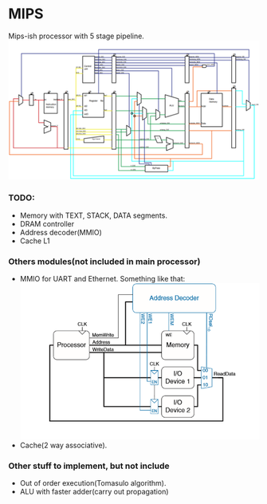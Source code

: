 # MIPS
Mips-ish processor with 5 stage pipeline.
![alt text](MIPS.png "MIPS")

### TODO:
* Memory with TEXT, STACK, DATA segments.
* DRAM controller
* Address decoder(MMIO)
* Cache L1

### Others modules(not included in main processor)
* MMIO for UART and Ethernet. Something like that:
![alt-text](MMIO.png "MMIO")
* Cache(2 way associative).

### Other stuff to implement, but not include
* Out of order execution(Tomasulo algorithm).
* ALU with faster adder(carry out propagation)

